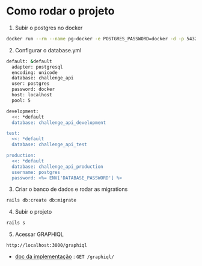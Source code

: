 # Como rodar o projeto
1. Subir o postgres no docker
```bash
docker run --rm --name pg-docker -e POSTGRES_PASSWORD=docker -d -p 5432:5432 -v $HOME/docker/volumes/postgres:/var/lib/postgresql/data postgres:12.4
```
2. Configurar o database.yml
```bash
default: &default
  adapter: postgresql
  encoding: unicode
  database: challenge_api
  user: postgres
  password: docker
  host: localhost
  pool: 5

development:
  <<: *default
  database: challenge_api_development

test:
  <<: *default
  database: challenge_api_test

production:
  <<: *default
  database: challenge_api_production
  username: postgres
  password: <%= ENV['DATABASE_PASSWORD'] %>
```
3. Criar o banco de dados e rodar as migrations
```bash
rails db:create db:migrate
```
4. Subir o projeto
```bash
rails s
```
5. Acessar GRAPHIQL
```
http://localhost:3000/graphiql
```

* [doc da implementação](graphiql.md) : `GET /graphiql/`
